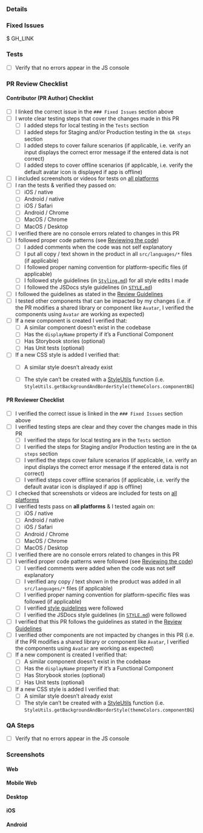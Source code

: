 <!-- If necessary, assign reviewers that know the area or changes well. Feel free to tag any additional reviewers you see fit. -->

### Details
<!-- Explanation of the change or anything fishy that is going on -->

### Fixed Issues
<!---
Please replace GH_LINK with the link to the GitHub issue this Pull Request is fixing.
Do NOT add the special GH keywords like `fixed` etc, we have our own process of managing the flow.
It MUST be an entire link to the issue; otherwise, the linking will not work as expected.

Make sure this section looks similar to this (you can link multiple issues using the same formatting, just add a new line):

$ https://github.com/Expensify/App/issues/<number-of-the-issue>

Do NOT only link the issue number like this: $ #<number-of-the-issue>
--->
$ GH_LINK

### Tests
<!---
Add a numbered list of manual tests you performed that validates your changes work on all platforms, and that there are no regressions present.
Add any additional test steps if test steps are unique to a particular platform.
Manual test steps should be written so that your reviewer can repeat and verify one or more expected outcomes in the development environment.

For example:
1. Click on the text input to bring it into focus
2. Upload an image via copy paste
3. Verify a modal appears displaying a preview of that image
--->

- [ ] Verify that no errors appear in the JS console

### PR Review Checklist
<!--
This is a checklist for PR authors & reviewers. Please make sure to complete all tasks and check them off once you do, or else Expensify has the right not to merge your PR!
-->
#### Contributor (PR Author) Checklist
- [ ] I linked the correct issue in the `### Fixed Issues` section above
- [ ] I wrote clear testing steps that cover the changes made in this PR
    - [ ] I added steps for local testing in the `Tests` section
    - [ ] I added steps for Staging and/or Production testing in the `QA steps` section
    - [ ] I added steps to cover failure scenarios (if applicable, i.e. verify an input displays the correct error message if the entered data is not correct)
    - [ ] I added steps to cover offline scenarios (if applicable, i.e. verify the default avatar icon is displayed if app is offline)
- [ ] I included screenshots or videos for tests on [all platforms](https://github.com/Expensify/App/blob/main/CONTRIBUTING.md#make-sure-you-can-test-on-all-platforms)
- [ ] I ran the tests & verified they passed on:
    - [ ] iOS / native
    - [ ] Android / native
    - [ ] iOS / Safari
    - [ ] Android / Chrome
    - [ ] MacOS / Chrome
    - [ ] MacOS / Desktop
- [ ] I verified there are no console errors related to changes in this PR
- [ ] I followed proper code patterns (see [Reviewing the code](https://github.com/Expensify/App/blob/main/PR_REVIEW_GUIDELINES.md#reviewing-the-code))
    - [ ] I added comments when the code was not self explanatory
    - [ ] I put all copy / text shown in the product in all `src/languages/*` files (if applicable)
    - [ ] I followed proper naming convention for platform-specific files (if applicable)
    - [ ] I followed style guidelines (in [`Styling.md`](https://github.com/Expensify/App/blob/main/STYLING.md)) for all style edits I made
    - [ ] I followed the JSDocs style guidelines (in [`STYLE.md`](https://github.com/Expensify/App/blob/main/STYLE.md#jsdocs))
- [ ] I followed the guidelines as stated in the [Review Guidelines](https://github.com/Expensify/App/blob/main/PR_REVIEW_GUIDELINES.md)
- [ ] I tested other components that can be impacted by my changes (i.e. if the PR modifies a shared library or component like `Avatar`, I verified the components using `Avatar` are working as expected)
- [ ] If a new component is created I verified that:
    - [ ] A similar component doesn't exist in the codebase
    - [ ] Has the `displayName` property if it’s a Functional Component
    - [ ] Has Storybook stories (optional)
    - [ ] Has Unit tests (optional)
- [ ] If a new CSS style is added I verified that:
    - [ ] A similar style doesn’t already exist
    - [ ] The style can’t be created with a [StyleUtils](https://github.com/Expensify/App/blob/main/src/styles/StyleUtils.js) function
(i.e. `StyleUtils.getBackgroundAndBorderStyle(themeColors.componentBG`)



#### PR Reviewer Checklist
- [ ] I verified the correct issue is linked in the `### Fixed Issues` section above
- [ ] I verified testing steps are clear and they cover the changes made in this PR
    - [ ] I verified the steps for local testing are in the `Tests` section
    - [ ] I verified the steps for Staging and/or Production testing are in the `QA steps` section
    - [ ] I verified the steps cover failure scenarios (if applicable, i.e. verify an input displays the correct error message if the entered data is not correct)
    - [ ] I verified steps cover offline scenarios (if applicable, i.e. verify the default avatar icon is displayed if app is offline)
- [ ] I checked that screenshots or videos are included for tests on [all platforms](https://github.com/Expensify/App/blob/main/CONTRIBUTING.md#make-sure-you-can-test-on-all-platforms)
- [ ] I verified tests pass on **all platforms** & I tested again on:
    - [ ] iOS / native
    - [ ] Android / native
    - [ ] iOS / Safari
    - [ ] Android / Chrome
    - [ ] MacOS / Chrome
    - [ ] MacOS / Desktop
- [ ] I verified there are no console errors related to changes in this PR
- [ ] I verified proper code patterns were followed (see [Reviewing the code](https://github.com/Expensify/App/blob/main/PR_REVIEW_GUIDELINES.md#reviewing-the-code))
    - [ ] I verified comments were added when the code was not self explanatory
    - [ ] I verified any copy / text shown in the product was added in all `src/languages/*` files (if applicable)
    - [ ] I verified proper naming convention for platform-specific files was followed (if applicable)
    - [ ] I verified [style guidelines](https://github.com/Expensify/App/blob/main/STYLING.md) were followed
    - [ ] I verified the JSDocs style guidelines (in [`STYLE.md`](https://github.com/Expensify/App/blob/main/STYLE.md#jsdocs)) were followed
- [ ] I verified that this PR follows the guidelines as stated in the [Review Guidelines](https://github.com/Expensify/App/blob/main/PR_REVIEW_GUIDELINES.md)
- [ ] I verified other components are not impacted by changes in this PR (i.e. if the PR modifies a shared library or component like `Avatar`, I verified the components using `Avatar` are working as expected)
- [ ] If a new component is created I verified that:
    - [ ] A similar component doesn't exist in the codebase
    - [ ] Has the `displayName` property if it’s a Functional Component
    - [ ] Has Storybook stories (optional)
    - [ ] Has Unit tests (optional)
- [ ] If a new CSS style is added I verified that:
    - [ ] A similar style doesn’t already exist
    - [ ] The style can’t be created with a [StyleUtils](https://github.com/Expensify/App/blob/main/src/styles/StyleUtils.js) function
(i.e. `StyleUtils.getBackgroundAndBorderStyle(themeColors.componentBG`)

### QA Steps
<!---
Add a numbered list of manual tests that can be performed by our QA engineers on the staging environment to validate that your changes work on all platforms, and that there are no regressions present.
Add any additional QA steps if test steps are unique to a particular platform.
Manual test steps should be written so that the QA engineer can repeat and verify one or more expected outcomes in the staging environment.

For example:
1. Click on the text input to bring it into focus
2. Upload an image via copy paste
3. Verify a modal appears displaying a preview of that image
--->

- [ ] Verify that no errors appear in the JS console

### Screenshots
<!-- Add screenshots for all platforms tested. Pull requests won't be merged unless the screenshots show the app was tested on all platforms.-->

#### Web
<!-- Insert screenshots of your changes on the web platform-->

#### Mobile Web
<!-- Insert screenshots of your changes on the web platform (from a mobile browser)-->

#### Desktop
<!-- Insert screenshots of your changes on the desktop platform-->

#### iOS
<!-- Insert screenshots of your changes on the iOS platform-->

#### Android
<!-- Insert screenshots of your changes on the Android platform-->
